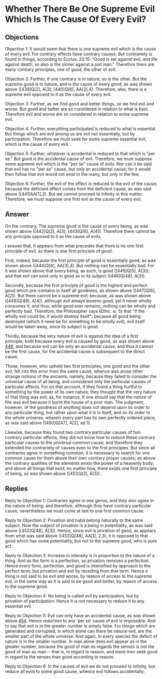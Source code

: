 # Whether There Be One Supreme Evil Which Is The Cause Of Every Evil?

## Objections

Objection 1: It would seem that there is one supreme evil which is the cause of every evil. For contrary effects have contrary causes. But contrariety is found in things, according to Ecclus. 33:15: "Good is set against evil, and life against death; so also is the sinner against a just man." Therefore there are many contrary principles, one of good, the other of evil.

Objection 2: Further, if one contrary is in nature, so is the other. But the supreme good is in nature, and is the cause of every good, as was shown above ([439]Q[2], A[3]; [440]Q[6], AA[2],4). Therefore, also, there is a supreme evil opposed to it as the cause of every evil.

Objection 3: Further, as we find good and better things, so we find evil and worse. But good and better are so considered in relation to what is best. Therefore evil and worse are so considered in relation to some supreme evil.

Objection 4: Further, everything participated is reduced to what is essential. But things which are evil among us are evil not essentially, but by participation. Therefore we must seek for some supreme essential evil, which is the cause of every evil.

Objection 5: Further, whatever is accidental is reduced to that which is "per se." But good is the accidental cause of evil. Therefore, we must suppose some supreme evil which is the "per se" cause of evils. Nor can it be said that evil has no "per se" cause, but only an accidental cause; for it would then follow that evil would not exist in the many, but only in the few.

Objection 6: Further, the evil of the effect is reduced to the evil of the cause; because the deficient effect comes from the deficient cause, as was said above ([441]AA[1],2). But we cannot proceed to infinity in this matter. Therefore, we must suppose one first evil as the cause of every evil.

## Answer

On the contrary, The supreme good is the cause of every being, as was shown above ([442]Q[2], A[3]; [443]Q[6], A[4]). Therefore there cannot be any principle opposed to it as the cause of evils.

I answer that, It appears from what precedes that there is no one first principle of evil, as there is one first principle of good.

First, indeed, because the first principle of good is essentially good, as was shown above ([444]Q[6], AA[3],4). But nothing can be essentially bad. For it was shown above that every being, as such, is good ([445]Q[5], A[3]); and that evil can exist only in good as in its subject ([446]Q[48], A[3]).

Secondly, because the first principle of good is the highest and perfect good which pre-contains in itself all goodness, as shown above ([447]Q[6], A[2]). But there cannot be a supreme evil; because, as was shown above ([448]Q[48], A[4]), although evil always lessens good, yet it never wholly consumes it; and thus, while good ever remains, nothing can be wholly and perfectly bad. Therefore, the Philosopher says (Ethic. iv, 5) that "if the wholly evil could be, it would destroy itself"; because all good being destroyed (which it need be for something to be wholly evil), evil itself would be taken away, since its subject is good.

Thirdly, because the very nature of evil is against the idea of a first principle; both because every evil is caused by good, as was shown above [449](A[1]), and because evil can be only an accidental cause, and thus it cannot be the first cause, for the accidental cause is subsequent to the direct cause.

Those, however, who upheld two first principles, one good and the other evil, fell into this error from the same cause, whence also arose other strange notions of the ancients; namely, because they failed to consider the universal cause of all being, and considered only the particular causes of particular effects. For on that account, if they found a thing hurtful to something by the power of its own nature, they thought that the very nature of that thing was evil; as, for instance, if one should say that the nature of fire was evil because it burnt the house of a poor man. The judgment, however, of the goodness of anything does not depend upon its order to any particular thing, but rather upon what it is in itself, and on its order to the whole universe, wherein every part has its own perfectly ordered place, as was said above ([450]Q[47], A[2], ad 1).

Likewise, because they found two contrary particular causes of two contrary particular effects, they did not know how to reduce these contrary particular causes to the universal common cause; and therefore they extended the contrariety of causes even to the first principles. But since all contraries agree in something common, it is necessary to search for one common cause for them above their own contrary proper causes; as above the contrary qualities of the elements exists the power of a heavenly body; and above all things that exist, no matter how, there exists one first principle of being, as was shown above ([451]Q[2], A[3]).

## Replies

Reply to Objection 1: Contraries agree in one genus, and they also agree in the nature of being; and therefore, although they have contrary particular cause, nevertheless we must come at last to one first common cause.

Reply to Objection 2: Privation and habit belong naturally to the same subject. Now the subject of privation is a being in potentiality, as was said above ([452]Q[48], A[3]). Hence, since evil is privation of good, as appears from what was said above ([453]Q[48], AA[1], 2,3), it is opposed to that good which has some potentiality, but not to the supreme good, who is pure act.

Reply to Objection 3: Increase in intensity is in proportion to the nature of a thing. And as the form is a perfection, so privation removes a perfection. Hence every form, perfection, and good is intensified by approach to the perfect term; but privation and evil by receding from that term. Hence a thing is not said to be evil and worse, by reason of access to the supreme evil, in the same way as it is said to be good and better, by reason of access to the supreme good.

Reply to Objection 4: No being is called evil by participation, but by privation of participation. Hence it is not necessary to reduce it to any essential evil.

Reply to Objection 5: Evil can only have an accidental cause, as was shown above [454](A[1]). Hence reduction to any 'per se' cause of evil is impossible. And to say that evil is in the greater number is simply false. For things which are generated and corrupted, in which alone can there be natural evil, are the smaller part of the whole universe. And again, in every species the defect of nature is in the smaller number. In man alone does evil appear as in the greater number; because the good of man as regards the senses is not the good of man as man---that is, in regard to reason; and more men seek good in regard to the senses than good according to reason.

Reply to Objection 6: In the causes of evil we do not proceed to infinity, but reduce all evils to some good cause, whence evil follows accidentally.